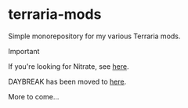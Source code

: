 # terraria-mods

Simple monorepository for my various Terraria mods.

> [!IMPORTANT]
> If you're looking for Nitrate, see [here](https://github.com/terraria-catalyst/nitrate-mod).
>
> DAYBREAK has been moved to [here](https://github.com/cadmium-colors/daybreak-mod).

More to come...
